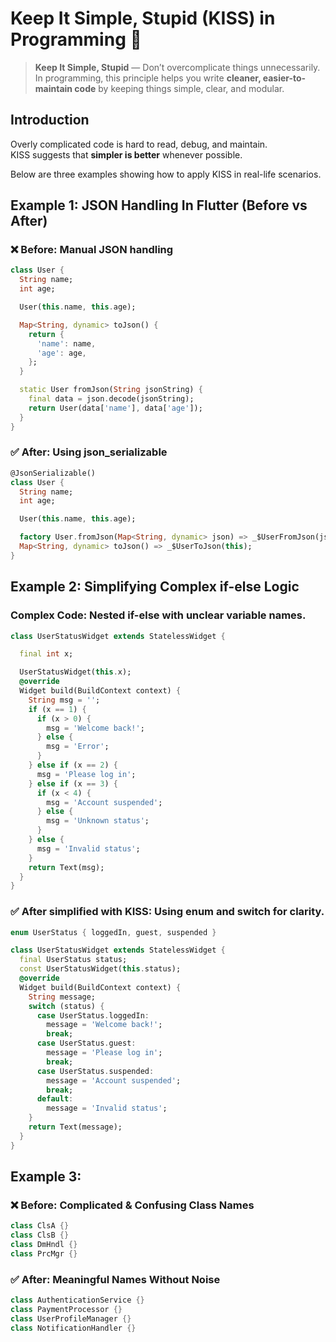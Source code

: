 # Keep It Simple, Stupid (KISS) in Programming 🚀

> **Keep It Simple, Stupid** — Don’t overcomplicate things unnecessarily.
In programming, this principle helps you write **cleaner, easier-to-maintain code** by keeping things simple, clear, and modular.


## Introduction

Overly complicated code is hard to read, debug, and maintain.  
KISS suggests that **simpler is better** whenever possible.

Below are three examples showing how to apply KISS in real-life scenarios.


## Example 1: JSON Handling In Flutter (Before vs After)

### ❌ Before: Manual JSON handling

```dart
class User {
  String name;
  int age;

  User(this.name, this.age);

  Map<String, dynamic> toJson() {
    return {
      'name': name,
      'age': age,
    };
  }

  static User fromJson(String jsonString) {
    final data = json.decode(jsonString);
    return User(data['name'], data['age']);
  }
}
```
### ✅ After: Using json_serializable

```dart
@JsonSerializable()
class User {
  String name;
  int age;

  User(this.name, this.age);

  factory User.fromJson(Map<String, dynamic> json) => _$UserFromJson(json);
  Map<String, dynamic> toJson() => _$UserToJson(this);
}
```

## Example 2: Simplifying Complex if-else Logic

### Complex Code: Nested if-else with unclear variable names.

```dart
class UserStatusWidget extends StatelessWidget {

  final int x;

  UserStatusWidget(this.x);
  @override
  Widget build(BuildContext context) {
    String msg = '';
    if (x == 1) {
      if (x > 0) {
        msg = 'Welcome back!';
      } else {
        msg = 'Error';
      }
    } else if (x == 2) {
      msg = 'Please log in';
    } else if (x == 3) {
      if (x < 4) {
        msg = 'Account suspended';
      } else {
        msg = 'Unknown status';
      }
    } else {
      msg = 'Invalid status';
    }
    return Text(msg);
  }
}
```

### ✅ After simplified with KISS: Using enum and switch for clarity.

```dart
enum UserStatus { loggedIn, guest, suspended }

class UserStatusWidget extends StatelessWidget {
  final UserStatus status;
  const UserStatusWidget(this.status);
  @override
  Widget build(BuildContext context) {
    String message;
    switch (status) {
      case UserStatus.loggedIn:
        message = 'Welcome back!';
        break;
      case UserStatus.guest:
        message = 'Please log in';
        break;
      case UserStatus.suspended:
        message = 'Account suspended';
        break;
      default:
        message = 'Invalid status';
    }
    return Text(message);
  }
}
```

## Example 3:

### ❌ Before: Complicated & Confusing Class Names

```dart
class ClsA {}
class ClsB {}
class DmHndl {}
class PrcMgr {}
```

### ✅ After: Meaningful Names Without Noise

```dart
class AuthenticationService {}
class PaymentProcessor {}
class UserProfileManager {}
class NotificationHandler {}
```
